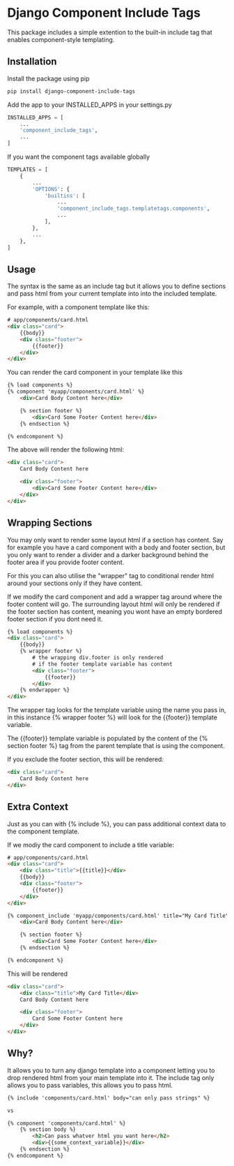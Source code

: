 # Django Component Include Tags
This package includes a simple extention to the built-in include tag that enables component-style templating.
## Installation
Install the package using pip
```bash
pip install django-component-include-tags
```
Add the app to your INSTALLED_APPS in your settings.py
```python
INSTALLED_APPS = [
    ...
    'component_include_tags',
    ...
]
```
If you want the component tags available globally
```python
TEMPLATES = [
    {
        ...
        'OPTIONS': {
            'builtins': [
                ...
                'component_include_tags.templatetags.components',
                ...
            ],
        },
        ...
    },
]
```
## Usage
The syntax is the same as an include tag but it allows you to define sections and pass html from your current template into into the included template.

For example, with a component template like this:
```html
# app/components/card.html
<div class="card">
    {{body}}
    <div class="footer">
        {{footer}}
    </div>
</div>
```
You can render the card component in your template like this
```html
{% load components %}
{% component 'myapp/components/card.html' %}
    <div>Card Body Content here</div>

    {% section footer %}
        <div>Card Some Footer Content here</div>
    {% endsection %}

{% endcomponent %}
```
The above will render the following html:
```html
<div class="card">
    Card Body Content here

    <div class="footer">
        <div>Card Some Footer Content here</div>
    </div>
</div>
```
## Wrapping Sections
You may only want to render some layout html if a section has content. Say for example you have a card component with a body and footer section, but you only want to render a divider and a darker background behind the footer area if you provide footer content.

For this you can also utilise the "wrapper" tag to conditional render html around your sections only if they have content.

If we modify the card component and add a wrapper tag around where the footer content will go. The surrounding layout html will only be rendered if the footer section has content, meaning you wont have an empty bordered footer section if you dont need it.
```html
{% load components %}
<div class="card">
    {{body}}
    {% wrapper footer %}
        # the wrapping div.footer is only rendered
        # if the footer template variable has content
        <div class="footer">
            {{footer}}
        </div>
    {% endwrapper %}
</div>
```
The wrapper tag looks for the template variable using the name you pass in, in this instance {% wrapper footer %} will look for the {{footer}} template variable.

The {{footer}} template variable is populated by the content of the {% section footer %} tag from the parent template that is using the component.

If you exclude the footer section, this will be rendered:
```html
<div class="card">
    Card Body Content here
</div>
```
## Extra Context
Just as you can with {% include %}, you can pass additional context data to the component template.

If we modiy the card component to include a title variable:
```html
# app/components/card.html
<div class="card">
    <div class="title">{{title}}</div>
    {{body}}
    <div class="footer">
        {{footer}}
    </div>
</div>
```
```html
{% component_include 'myapp/components/card.html' title="My Card Title" %}
    <div>Card Body Content here</div>

    {% section footer %}
        <div>Card Some Footer Content here</div>
    {% endsection %}

{% endcomponent %}
```
This will be rendered
```html
<div class="card">
    <div class="title">My Card Title</div>
    Card Body Content here

    <div class="footer">
        Card Some Footer Content here
    </div>
</div>
```
## Why?
It allows you to turn any django template into a component letting you to drop rendered html from your main template into it. The include tag only allows you to pass variables, this allows you to pass html.
```html
{% include 'components/card.html' body="can only pass strings" %}

vs

{% component 'components/card.html' %}
    {% section body %}
        <h2>Can pass whatver html you want here</h2>
        <div>{{some_context_variable}}</div>
    {% endsection %}
{% endcomponent %}
```